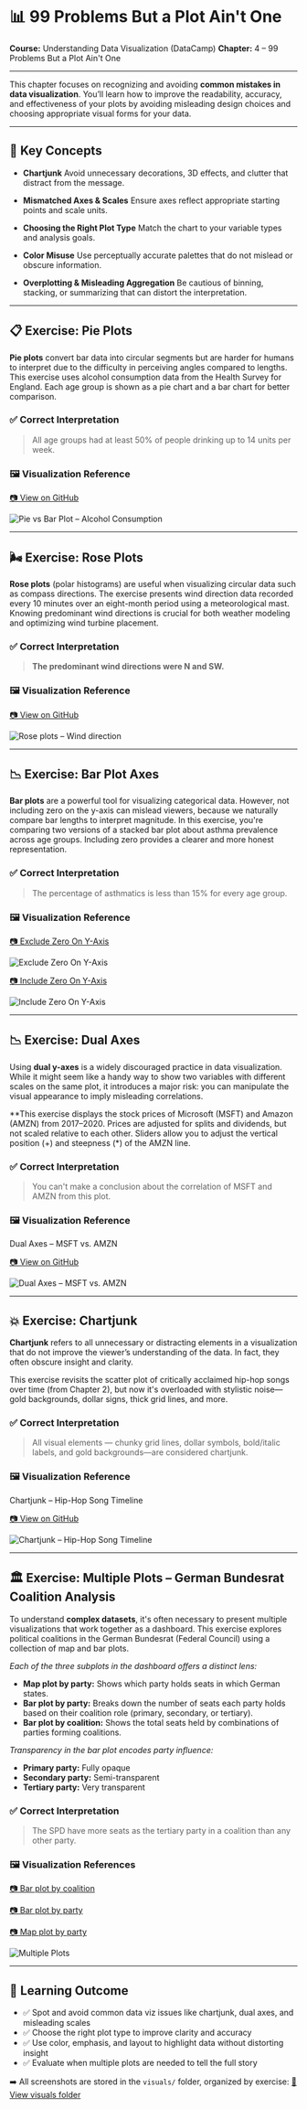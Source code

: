 # 📊 99 Problems But a Plot Ain't One

**Course:** Understanding Data Visualization (DataCamp)
**Chapter:** 4 – 99 Problems But a Plot Ain't One

---

This chapter focuses on recognizing and avoiding **common mistakes in data visualization**. You’ll learn how to improve the readability, accuracy, and effectiveness of your plots by avoiding misleading design choices and choosing appropriate visual forms for your data.

---

## 🧠 Key Concepts

* **Chartjunk**
  Avoid unnecessary decorations, 3D effects, and clutter that distract from the message.

* **Mismatched Axes & Scales**
  Ensure axes reflect appropriate starting points and scale units.

* **Choosing the Right Plot Type**
  Match the chart to your variable types and analysis goals.

* **Color Misuse**
  Use perceptually accurate palettes that do not mislead or obscure information.

* **Overplotting & Misleading Aggregation**
  Be cautious of binning, stacking, or summarizing that can distort the interpretation.

---

## 📋 Exercise: Pie Plots

**Pie plots** convert bar data into circular segments but are harder for humans to interpret due to the difficulty in perceiving angles compared to lengths. This exercise uses alcohol consumption data from the Health Survey for England. Each age group is shown as a pie chart and a bar chart for better comparison.

### ✅ Correct Interpretation

> All age groups had at least 50% of people drinking up to 14 units per week.

### 🖼️ Visualization Reference

[📷 View on GitHub](https://github.com/VibeHarboe/Understanding-Data-Visualization/blob/c8b8d64ea51a309826fc98cf263d17ff68b05da9/visuals/99%20Problems%20But%20a%20Plot%20Ain't%20One/Pie%20plots.png)

![Pie vs Bar Plot – Alcohol Consumption](https://github.com/VibeHarboe/Understanding-Data-Visualization/blob/c8b8d64ea51a309826fc98cf263d17ff68b05da9/visuals/99%20Problems%20But%20a%20Plot%20Ain't%20One/small/Pie%20plots_smalll.jpg "Pie vs Bar Plot – Alcohol Consumption)")

---

## 🌬️ Exercise: Rose Plots

**Rose plots** (polar histograms) are useful when visualizing circular data such as compass directions. The exercise presents wind direction data recorded every 10 minutes over an eight-month period using a meteorological mast. Knowing predominant wind directions is crucial for both weather modeling and optimizing wind turbine placement.

### ✅ Correct Interpretation
> **The predominant wind directions were N and SW.**

### 🖼️ Visualization Reference

[📷 View on GitHub](https://github.com/VibeHarboe/Understanding-Data-Visualization/blob/6c1bd129bd7d14d0073808ccc95ce7797909ccf5/visuals/99%20Problems%20But%20a%20Plot%20Ain't%20One/Rose-plots.png)

![Rose plots – Wind direction](https://github.com/VibeHarboe/Understanding-Data-Visualization/blob/6c1bd129bd7d14d0073808ccc95ce7797909ccf5/visuals/99%20Problems%20But%20a%20Plot%20Ain't%20One/small/Rose-plots_small.png "Rose plots – Wind direction)")

---

## 📉 Exercise: Bar Plot Axes

**Bar plots** are a powerful tool for visualizing categorical data. However, not including zero on the y-axis can mislead viewers, because we naturally compare bar lengths to interpret magnitude. In this exercise, you're comparing two versions of a stacked bar plot about asthma prevalence across age groups. Including zero provides a clearer and more honest representation.

### ✅ Correct Interpretation
> The percentage of asthmatics is less than 15% for every age group.

### 🖼️ Visualization Reference

[📷 Exclude Zero On Y-Axis](https://github.com/VibeHarboe/Understanding-Data-Visualization/blob/3ed3ba2540a1943add8e85982a3d5d0ceadd6d86/visuals/99%20Problems%20But%20a%20Plot%20Ain't%20One/exclude%20zero%20on%20y-axis..png)

![Exclude Zero On Y-Axis](https://github.com/VibeHarboe/Understanding-Data-Visualization/blob/3ed3ba2540a1943add8e85982a3d5d0ceadd6d86/visuals/99%20Problems%20But%20a%20Plot%20Ain't%20One/exclude%20zero%20on%20y-axis..png "Exclude Zero On Y-Axis)")

[📷 Include Zero On Y-Axis](https://github.com/VibeHarboe/Understanding-Data-Visualization/blob/3ed3ba2540a1943add8e85982a3d5d0ceadd6d86/visuals/99%20Problems%20But%20a%20Plot%20Ain't%20One/Include%20zero%20on%20y-axis..png)

![Include Zero On Y-Axis](https://github.com/VibeHarboe/Understanding-Data-Visualization/blob/3ed3ba2540a1943add8e85982a3d5d0ceadd6d86/visuals/99%20Problems%20But%20a%20Plot%20Ain't%20One/Include%20zero%20on%20y-axis..png "Include Zero On Y-Axis)")

---

## 📉 Exercise: Dual Axes

Using **dual y-axes** is a widely discouraged practice in data visualization. While it might seem like a handy way to show two variables with different scales on the same plot, it introduces a major risk: you can manipulate the visual appearance to imply misleading correlations.

**This exercise displays the stock prices of Microsoft (MSFT) and Amazon (AMZN) from 2017–2020. Prices are adjusted for splits and dividends, but not scaled relative to each other. Sliders allow you to adjust the vertical position (+) and steepness (*) of the AMZN line.

### ✅ Correct Interpretation
> You can't make a conclusion about the correlation of MSFT and AMZN from this plot.

### 🖼️ Visualization Reference
Dual Axes – MSFT vs. AMZN

[📷 View on GitHub](https://github.com/VibeHarboe/Understanding-Data-Visualization/blob/0ddfae49a40b0a1223845d249d514ed25e9028f3/visuals/99%20Problems%20But%20a%20Plot%20Ain't%20One/Dual%20axes.png)

![Dual Axes – MSFT vs. AMZN](https://github.com/VibeHarboe/Understanding-Data-Visualization/blob/0ddfae49a40b0a1223845d249d514ed25e9028f3/visuals/99%20Problems%20But%20a%20Plot%20Ain't%20One/Dual%20axes.png "Dual Axes – MSFT vs. AMZN)")

---

## 💥 Exercise: Chartjunk

**Chartjunk** refers to all unnecessary or distracting elements in a visualization that do not improve the viewer’s understanding of the data. In fact, they often obscure insight and clarity.

This exercise revisits the scatter plot of critically acclaimed hip-hop songs over time (from Chapter 2), but now it's overloaded with stylistic noise—gold backgrounds, dollar signs, thick grid lines, and more.

### ✅ Correct Interpretation
> All visual elements — chunky grid lines, dollar symbols, bold/italic labels, and gold backgrounds—are considered chartjunk.

### 🖼️ Visualization Reference
Chartjunk – Hip-Hop Song Timeline

[📷 View on GitHub](https://github.com/VibeHarboe/Understanding-Data-Visualization/blob/3ed3ba2540a1943add8e85982a3d5d0ceadd6d86/visuals/99%20Problems%20But%20a%20Plot%20Ain't%20One/Chartjunk_scatter-hiphop-bling-new.png)

![Chartjunk – Hip-Hop Song Timeline](https://github.com/VibeHarboe/Understanding-Data-Visualization/blob/3ed3ba2540a1943add8e85982a3d5d0ceadd6d86/visuals/99%20Problems%20But%20a%20Plot%20Ain't%20One/Chartjunk_scatter-hiphop-bling-new.png "Chartjunk – Hip-Hop Song Timeline)")

---

## 🏛️ Exercise: Multiple Plots – German Bundesrat Coalition Analysis

To understand **complex datasets**, it's often necessary to present multiple visualizations that work together as a dashboard. This exercise explores political coalitions in the German Bundesrat (Federal Council) using a collection of map and bar plots.

*Each of the three subplots in the dashboard offers a distinct lens:*
* **Map plot by party:** Shows which party holds seats in which German states.
* **Bar plot by party:** Breaks down the number of seats each party holds based on their coalition role (primary, secondary, or tertiary).
* **Bar plot by coalition:** Shows the total seats held by combinations of parties forming coalitions.

*Transparency in the bar plot encodes party influence:*
* **Primary party:** Fully opaque
* **Secondary party:** Semi-transparent
* **Tertiary party:** Very transparent

### ✅ Correct Interpretation
> The SPD have more seats as the tertiary party in a coalition than any other party.

### 🖼️ Visualization References

[📷 Bar plot by coalition](https://github.com/VibeHarboe/Understanding-Data-Visualization/blob/3ed3ba2540a1943add8e85982a3d5d0ceadd6d86/visuals/99%20Problems%20But%20a%20Plot%20Ain't%20One/bar_coalition.png)

[📷 Bar plot by party](https://github.com/VibeHarboe/Understanding-Data-Visualization/blob/3ed3ba2540a1943add8e85982a3d5d0ceadd6d86/visuals/99%20Problems%20But%20a%20Plot%20Ain't%20One/bar_plot_per_party.png)

[📷 Map plot by party](https://github.com/VibeHarboe/Understanding-Data-Visualization/blob/3ed3ba2540a1943add8e85982a3d5d0ceadd6d86/visuals/99%20Problems%20But%20a%20Plot%20Ain't%20One/map_plot_per_party.png)

![Multiple Plots](https://github.com/VibeHarboe/Understanding-Data-Visualization/blob/be0d01688ab6d40894fe9c5fd358d6c4d141f1b7/visuals/99%20Problems%20But%20a%20Plot%20Ain't%20One/Multiple%20Plots.png "Multiple Plots)")

---

## 🎯 Learning Outcome

* ✅ Spot and avoid common data viz issues like chartjunk, dual axes, and misleading scales
* ✅ Choose the right plot type to improve clarity and accuracy
* ✅ Use color, emphasis, and layout to highlight data without distorting insight
* ✅ Evaluate when multiple plots are needed to tell the full story

➡️ All screenshots are stored in the `visuals/` folder, organized by exercise:
[🔗 View visuals folder](https://github.com/VibeHarboe/Understanding-Data-Visualization/tree/03c7657d640edd45c0819fa7b15be50420445a4a/visuals/99%20Problems%20But%20a%20Plot%20Ain't%20One)
